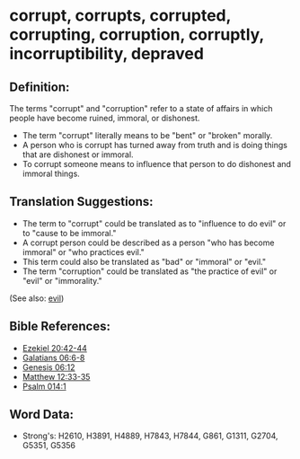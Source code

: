 # corrupt, corrupts, corrupted, corrupting, corruption, corruptly, incorruptibility, depraved #

## Definition: ##

The terms "corrupt" and "corruption" refer to a state of affairs in which people have become ruined, immoral, or dishonest.

* The term "corrupt" literally means to be "bent" or "broken" morally.
* A person who is corrupt has turned away from truth and is doing things that are dishonest or immoral.
* To corrupt someone means to influence that person to do dishonest and immoral things.

## Translation Suggestions: ##

* The term to "corrupt" could be translated as to "influence to do evil" or to "cause to be immoral."
* A corrupt person could be described as a person "who has become immoral" or "who practices evil."
* This term could also be translated as "bad" or "immoral" or "evil."
* The term "corruption" could be translated as "the practice of evil" or "evil" or "immorality."

(See also: [evil](../kt/evil.md))

## Bible References: ##

* [Ezekiel 20:42-44](rc://en/tn/help/ezk/20/42)
* [Galatians 06:6-8](rc://en/tn/help/gal/06/06)
* [Genesis 06:12](rc://en/tn/help/gen/06/12)
* [Matthew 12:33-35](rc://en/tn/help/mat/12/33)
* [Psalm 014:1](rc://en/tn/help/psa/014/1)

## Word Data: ##

* Strong's: H2610, H3891, H4889, H7843, H7844, G861, G1311, G2704, G5351, G5356
